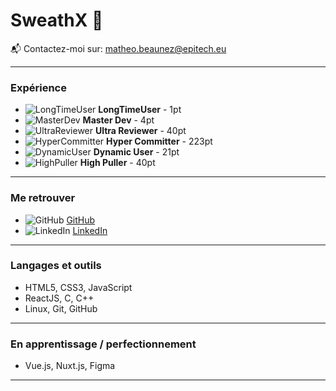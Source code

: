 # SweathX 👋

📬 Contactez-moi sur: [matheo.beaunez@epitech.eu](mailto:matheo.beaunez@epitech.eu)

---

### Expérience

- ![LongTimeUser](badge_url) **LongTimeUser** - 1pt
- ![MasterDev](badge_url) **Master Dev** - 4pt
- ![UltraReviewer](badge_url) **Ultra Reviewer** - 40pt
- ![HyperCommitter](badge_url) **Hyper Committer** - 223pt
- ![DynamicUser](badge_url) **Dynamic User** - 21pt
- ![HighPuller](badge_url) **High Puller** - 40pt

---

### Me retrouver

- ![GitHub](icon_url) [GitHub](github_link)
- ![LinkedIn](icon_url) [LinkedIn](linkedin_link)

---

### Langages et outils

- HTML5, CSS3, JavaScript
- ReactJS, C, C++
- Linux, Git, GitHub

---

### En apprentissage / perfectionnement

- Vue.js, Nuxt.js, Figma

---
